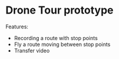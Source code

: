 # Drone Tour prototype

Features:
- Recording a route with stop points
- Fly a route moving between stop points
- Transfer video
